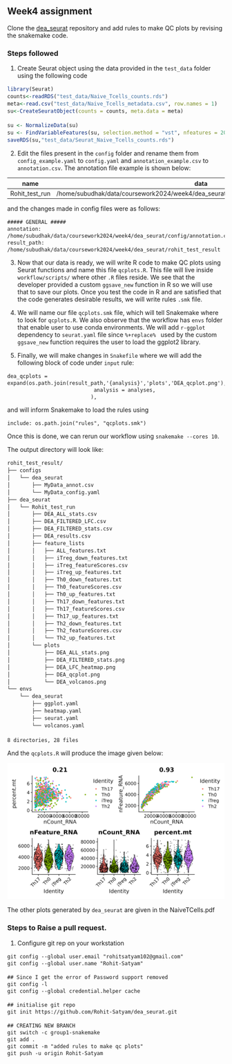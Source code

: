 ## Week4 assignment


Clone the [dea_seurat](https://github.com/roblehmann/dea_seurat) repository and add rules to make QC plots by revising the snakemake code.

### Steps followed

 1. Create Seurat object using the data provided in the `test_data` folder using the following code
 ```r
 library(Seurat)
 counts<-readRDS("test_data/Naive_Tcells_counts.rds")
meta<-read.csv("test_data/Naive_Tcells_metadata.csv", row.names = 1)
su<-CreateSeuratObject(counts = counts, meta.data = meta)

su <- NormalizeData(su)
su <- FindVariableFeatures(su, selection.method = "vst", nfeatures = 2000)
saveRDS(su,"test_data/Seurat_Naive_Tcells_counts.rds")
 ```
 2. Edit the files present in the `config` folder and rename them from  `config_example.yaml` to `config.yaml` and `annotation_example.csv` to  `annotation.csv`. The annotation file example is shown below:

| name           | data                                                                                         | assay | metadata           | control |
| -------------- | -------------------------------------------------------------------------------------------- | ----- | ------------------ | ------- |
| Rohit_test_run | /home/subudhak/data/coursework2024/week4/dea_seurat/test_data/Seurat_Naive_Tcells_counts.rds | RNA   | cytokine.condition | ALL     |

and the changes made in config files were as follows:

```
##### GENERAL #####
annotation: /home/subudhak/data/coursework2024/week4/dea_seurat/config/annotation.csv
result_path: /home/subudhak/data/coursework2024/week4/dea_seurat/rohit_test_result
```
3. Now that our data is ready, we will write R code to make QC plots using Seurat functions and name this file `qcplots.R`. This file will live inside `workflow/scripts/` where other `.R` files reside. We see that the developer provided a custom `ggsave_new` function in R so we will use that to save our plots. Once you test the code in R and are satisfied that the code generates desirable results, we will write rules `.smk` file.

4. We will name our file `qcplots.smk` file, which will tell Snakemake where to look for `qcplots.R`. We also observe that the workflow has `envs` folder that enable user to use conda environments. We will add `r-ggplot` dependency to `seurat.yaml` file since `%+replace% ` used by the custom `ggsave_new` function requires the user to load the ggplot2 library. 

5. Finally, we will make changes in `Snakefile` where we will add the following block of code under `input` rule:

```
dea_qcplots = expand(os.path.join(result_path,'{analysis}','plots','DEA_qcplot.png'),
                            analysis = analyses,
                           ),
``` 
and will inform Snakemake to load the rules using

```
include: os.path.join("rules", "qcplots.smk")
```

Once this is done, we can rerun our workflow using `snakemake --cores 10`.

The output directory will look like:

```bash
rohit_test_result/
├── configs
│   └── dea_seurat
│       ├── MyData_annot.csv
│       └── MyData_config.yaml
├── dea_seurat
│   └── Rohit_test_run
│       ├── DEA_ALL_stats.csv
│       ├── DEA_FILTERED_LFC.csv
│       ├── DEA_FILTERED_stats.csv
│       ├── DEA_results.csv
│       ├── feature_lists
│       │   ├── ALL_features.txt
│       │   ├── iTreg_down_features.txt
│       │   ├── iTreg_featureScores.csv
│       │   ├── iTreg_up_features.txt
│       │   ├── Th0_down_features.txt
│       │   ├── Th0_featureScores.csv
│       │   ├── Th0_up_features.txt
│       │   ├── Th17_down_features.txt
│       │   ├── Th17_featureScores.csv
│       │   ├── Th17_up_features.txt
│       │   ├── Th2_down_features.txt
│       │   ├── Th2_featureScores.csv
│       │   └── Th2_up_features.txt
│       └── plots
│           ├── DEA_ALL_stats.png
│           ├── DEA_FILTERED_stats.png
│           ├── DEA_LFC_heatmap.png
│           ├── DEA_qcplot.png
│           └── DEA_volcanos.png
└── envs
    └── dea_seurat
        ├── ggplot.yaml
        ├── heatmap.yaml
        ├── seurat.yaml
        └── volcanos.yaml

8 directories, 28 files
```
And the `qcplots.R` will produce the image given below:

![](DEA_qcplot.png)

The other plots generated by `dea_seurat` are given in the NaiveTCells.pdf

### Steps to Raise a pull request.

1. Configure git rep on your workstation
```
git config --global user.email "rohitsatyam102@gmail.com"
git config --global user.name "Rohit-Satyam"

## Since I get the error of Password support removed
git config -l
git config --global credential.helper cache

## initialise git repo
git init https://github.com/Rohit-Satyam/dea_seurat.git

## CREATING NEW BRANCH
git switch -c group1-snakemake
git add .
git commit -m "added rules to make qc plots"
git push -u origin Rohit-Satyam
```
